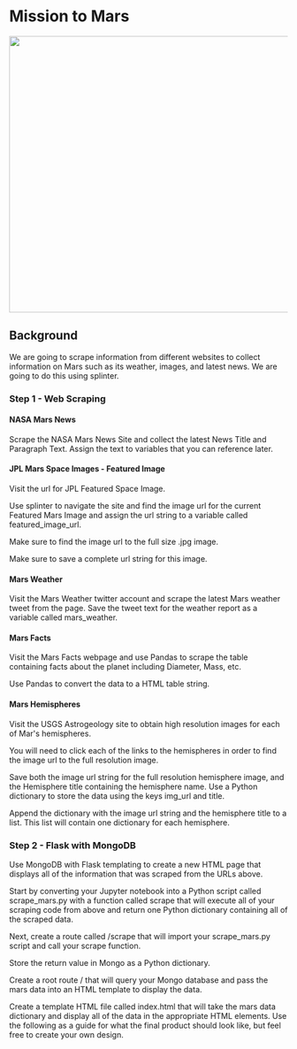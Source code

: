 # Mission to Mars 

<img src = "https://upload.wikimedia.org/wikipedia/commons/thumb/0/02/OSIRIS_Mars_true_color.jpg/1200px-OSIRIS_Mars_true_color.jpg" width = 700 height = 500>

## Background 

We are going to scrape information from different websites to collect information on Mars such as its weather, images, and latest news. We are going to do this using splinter. 

### Step 1 - Web Scraping 

#### NASA Mars News 

Scrape the NASA Mars News Site and collect the latest News Title and Paragraph Text. Assign the text to variables that you can reference later.

#### JPL Mars Space Images - Featured Image

Visit the url for JPL Featured Space Image.

Use splinter to navigate the site and find the image url for the current Featured Mars Image and assign the url string to a variable called featured_image_url.

Make sure to find the image url to the full size .jpg image.

Make sure to save a complete url string for this image.

#### Mars Weather

Visit the Mars Weather twitter account and scrape the latest Mars weather tweet from the page. Save the tweet text for the weather report as a variable called mars_weather.

#### Mars Facts

Visit the Mars Facts webpage and use Pandas to scrape the table containing facts about the planet including Diameter, Mass, etc.

Use Pandas to convert the data to a HTML table string.

#### Mars Hemispheres

Visit the USGS Astrogeology site to obtain high resolution images for each of Mar's hemispheres.

You will need to click each of the links to the hemispheres in order to find the image url to the full resolution image.

Save both the image url string for the full resolution hemisphere image, and the Hemisphere title containing the hemisphere name. Use a Python dictionary to store the data using the keys img_url and title.

Append the dictionary with the image url string and the hemisphere title to a list. This list will contain one dictionary for each hemisphere.

### Step 2 - Flask with MongoDB

Use MongoDB with Flask templating to create a new HTML page that displays all of the information that was scraped from the URLs above.

Start by converting your Jupyter notebook into a Python script called scrape_mars.py with a function called scrape that will execute all of your scraping code from above and return one Python dictionary containing all of the scraped data.

Next, create a route called /scrape that will import your scrape_mars.py script and call your scrape function.

Store the return value in Mongo as a Python dictionary.

Create a root route / that will query your Mongo database and pass the mars data into an HTML template to display the data.

Create a template HTML file called index.html that will take the mars data dictionary and display all of the data in the appropriate HTML elements. Use the following as a guide for what the final product should look like, but feel free to create your own design.
